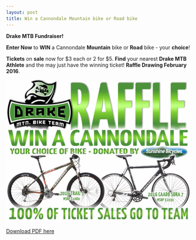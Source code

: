 ```yaml
---
layout: post
title: Win a Cannondale Mountain bike or Road bike
---
```


**Drake MTB Fundraiser!**

**Enter Now** to **WIN** a Cannondale **Mountain** bike or **Road** bike - your **choice**! 

**Tickets** on **sale** now for $3 each or 2 for $5. **Find** your nearest **Drake MTB Athlete** and the may just have the winning ticket! **Raffle Drawing February 2016**.

![Bike Raffle Banner](../resources/Drake_2015_Bike_Raffle_Flyer.jpg)

<a href="{{ site.baseurl }}/resources/Drake_2015_Bike_Raffle_Flyer.pdf">Download PDF here</a>